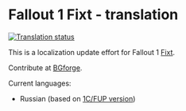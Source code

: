 # Fallout 1 Fixt - translation
<a href="https://tra.bgforge.net/projects/fallout/fixt-male/">
<img src="https://tra.bgforge.net/widgets/fallout/-/svg-badge.svg" alt="Translation status" />
</a>

This is a localization update effort for Fallout 1 [Fixt](http://nma-fallout.com/threads/fallout-fixt-0-81alpha-july-5th-2015.194562).

Contribute at [BGforge](https://tra.bgforge.net).

Current languages:
* Russian (based on [1C/FUP version](http://www.nuclear-city.com/index.php/topic/420-fallout-1-update-pack/))
